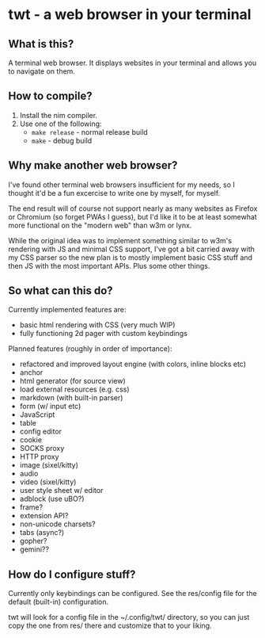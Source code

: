 # twt - a web browser in your terminal

## What is this?

A terminal web browser. It displays websites in your terminal and allows you to
navigate on them.

## How to compile?

1. Install the nim compiler.
2. Use one of the following:
	- `make release` - normal release build
	- `make` - debug build

## Why make another web browser?

I've found other terminal web browsers insufficient for my needs, so I thought
it'd be a fun excercise to write one by myself, for myself.

The end result will of course not support nearly as many websites as Firefox or
Chromium (so forget PWAs I guess), but I'd like it to be at least somewhat more
functional on the "modern web" than w3m or lynx.

While the original idea was to implement something similar to w3m's rendering
with JS and minimal CSS support, I've got a bit carried away with my CSS parser
so the new plan is to mostly implement basic CSS stuff and then JS with the
most important APIs. Plus some other things.

## So what can this do?

Currently implemented features are:

* basic html rendering with CSS (very much WIP)
* fully functioning 2d pager with custom keybindings

Planned features (roughly in order of importance):

* refactored and improved layout engine (with colors, inline blocks etc)
* anchor
* html generator (for source view)	
* load external resources (e.g. css)
* markdown (with built-in parser)
* form (w/ input etc)
* JavaScript
* table
* config editor
* cookie
* SOCKS proxy
* HTTP proxy
* image (sixel/kitty)
* audio
* video (sixel/kitty)
* user style sheet w/ editor
* adblock (use uBO?)
* frame?
* extension API?
* non-unicode charsets?
* tabs (async?)
* gopher?
* gemini??

## How do I configure stuff?

Currently only keybindings can be configured. See the res/config file for the
default (built-in) configuration.

twt will look for a config file in the ~/.config/twt/ directory, so you can
just copy the one from res/ there and customize that to your liking.
